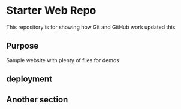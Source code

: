 # Starter Web Repo

This repository is for showing how Git and GitHub work updated this

## Purpose

Sample website with plenty of files for demos

## deployment

## Another section